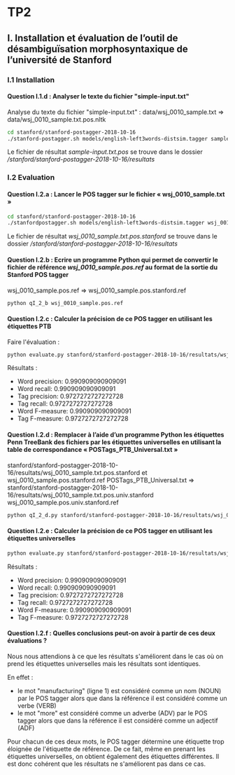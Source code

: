 # TP2


## I. Installation et évaluation de l’outil de désambiguïsation morphosyntaxique de l’université de Stanford

### I.1 Installation

#### Question I.1.d : Analyser le texte du fichier "simple-input.txt"
Analyse du texte du fichier "simple-input.txt" :
data/wsj_0010_sample.txt => data/wsj_0010_sample.txt.pos.nltk
```bash
cd stanford/stanford-postagger-2018-10-16
./stanford-postagger.sh models/english-left3words-distsim.tagger sample-input.txt > sample-input.txt.pos
```
Le fichier de résultat _sample-input.txt.pos_ se trouve dans le dossier _/stanford/stanford-postagger-2018-10-16/resultats_


### I.2 Evaluation

#### Question I.2.a : Lancer le POS tagger sur le fichier « wsj_0010_sample.txt »
```bash
cd stanford/stanford-postagger-2018-10-16
./stanfordpostagger.sh models/english-left3words-distsim.tagger wsj_0010_sample.txt > wsj_0010_sample.txt.pos.stanford
```
Le fichier de résultat _wsj_0010_sample.txt.pos.stanford_ se trouve dans le dossier _/stanford/stanford-postagger-2018-10-16/resultats_

#### Question I.2.b : Ecrire un programme Python qui permet de convertir le fichier de référence _wsj_0010_sample.pos.ref_ au format de la sortie du Stanford POS tagger
wsj_0010_sample.pos.ref => wsj_0010_sample.pos.stanford.ref
```bash
python qI_2_b wsj_0010_sample.pos.ref
```

#### Question I.2.c : Calculer la précision de ce POS tagger en utilisant les étiquettes PTB
Faire l'évaluation :
```bash
python evaluate.py stanford/stanford-postagger-2018-10-16/resultats/wsj_0010_sample.txt.pos.stanford wsj_0010_sample.pos.stanford.ref
```
Résultats :
- Word precision: 0.990909090909091
- Word recall: 0.990909090909091
- Tag precision: 0.9727272727272728
- Tag recall: 0.9727272727272728
- Word F-measure: 0.990909090909091
- Tag F-measure: 0.9727272727272728

#### Question I.2.d : Remplacer à l’aide d’un programme Python les étiquettes Penn TreeBank des fichiers par les étiquettes universelles en utilisant la table de correspondance « POSTags_PTB_Universal.txt »
stanford/stanford-postagger-2018-10-16/resultats/wsj_0010_sample.txt.pos.stanford et wsj_0010_sample.pos.stanford.ref POSTags_PTB_Universal.txt => stanford/stanford-postagger-2018-10-16/resultats/wsj_0010_sample.txt.pos.univ.stanford wsj_0010_sample.pos.univ.stanford.ref
```bash
python qI_2_d.py stanford/stanford-postagger-2018-10-16/resultats/wsj_0010_sample.txt.pos.stanford wsj_0010_sample.pos.stanford.ref POSTags_PTB_Universal.txt
```

#### Question I.2.e : Calculer la précision de ce POS tagger en utilisant les étiquettes universelles
```bash
python evaluate.py stanford/stanford-postagger-2018-10-16/resultats/wsj_0010_sample.txt.pos.univ.stanford wsj_0010_sample.pos.univ.stanford.ref
```
Résultats :
- Word precision: 0.990909090909091
- Word recall: 0.990909090909091
- Tag precision: 0.9727272727272728
- Tag recall: 0.9727272727272728
- Word F-measure: 0.990909090909091
- Tag F-measure: 0.9727272727272728

#### Question I.2.f : Quelles conclusions peut-on avoir à partir de ces deux évaluations ? 
Nous nous attendions à ce que les résultats s'améliorent dans le cas où on prend les étiquettes universelles mais les résultats sont identiques.

En effet :
- le mot "manufacturing" (ligne 1) est considéré comme un nom (NOUN) par le POS tagger alors que dans la référence il est considéré comme un verbe (VERB)
- le mot "more" est considéré comme un adverbe (ADV) par le POS tagger alors que dans la référence il est considéré comme un adjectif (ADF)

Pour chacun de ces deux mots, le POS tagger détermine une étiquette trop éloignée de l'étiquette de référence. De ce fait, même en prenant les étiquettes universelles, on obtient également des étiquettes différentes. Il est donc cohérent que les résultats ne s'améliorent pas dans ce cas.